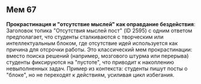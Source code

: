 ## Мем 67

**Прокрастинация и "отсутствие мыслей" как оправдание бездействия**: Заголовок топика "Отсутствия мыслей пост" (ID 2595) с одним ответом предполагает, что студенты сталкиваются с творческим или интеллектуальным блоком, где отсутствие идей используется как причина для отсрочки работы. Это классический мем прокрастинации: вместо поиска решений (например, мозгового штурма или перерыва) студенты фиксируются на "пустоте", что приводит к накоплению невыполненных задач. Пример из контекста: студенты пишут посты о "блоке", но не переходят к действиям, усиливая цикл избегания.